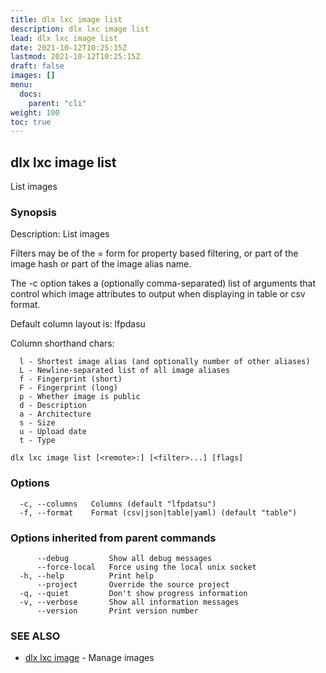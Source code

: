 ```yaml
---
title: dlx lxc image list
description: dlx lxc image list
lead: dlx lxc image list
date: 2021-10-12T10:25:15Z
lastmod: 2021-10-12T10:25:15Z
draft: false
images: []
menu:
  docs:
    parent: "cli"
weight: 100
toc: true
---
```

## dlx lxc image list

List images

### Synopsis

Description:
  List images

  Filters may be of the <key>=<value> form for property based filtering,
  or part of the image hash or part of the image alias name.

  The -c option takes a (optionally comma-separated) list of arguments
  that control which image attributes to output when displaying in table
  or csv format.

  Default column layout is: lfpdasu

  Column shorthand chars:

      l - Shortest image alias (and optionally number of other aliases)
      L - Newline-separated list of all image aliases
      f - Fingerprint (short)
      F - Fingerprint (long)
      p - Whether image is public
      d - Description
      a - Architecture
      s - Size
      u - Upload date
      t - Type



```
dlx lxc image list [<remote>:] [<filter>...] [flags]
```

### Options

```
  -c, --columns   Columns (default "lfpdatsu")
  -f, --format    Format (csv|json|table|yaml) (default "table")
```

### Options inherited from parent commands

```
      --debug         Show all debug messages
      --force-local   Force using the local unix socket
  -h, --help          Print help
      --project       Override the source project
  -q, --quiet         Don't show progress information
  -v, --verbose       Show all information messages
      --version       Print version number
```

### SEE ALSO

* [dlx lxc image](/docs/cmd/dlx_lxc_image)	 - Manage images

